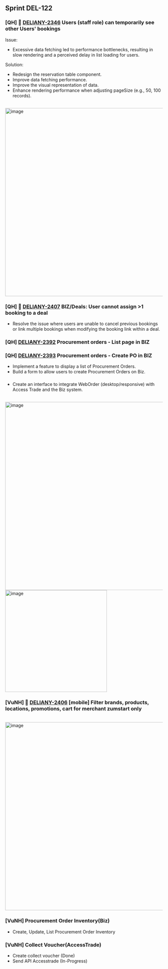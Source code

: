 ## Sprint DEL-122

### [QH] 🚀 [DELIANY-2346](https://deliany.youtrack.cloud/issue/DELIANY-2346/Bug-Users-staff-role-can-temporarily-see-other-Users-bookings) Users (staff role) can temporarily see other Users' bookings
Issue:
- Excessive data fetching led to performance bottlenecks, resulting in slow rendering and a perceived delay in list loading for users.

Solution:
- Redesign the reservation table component.
- Improve data fetching performance.
- Improve the visual representation of data.
- Enhance rendering performance when adjusting pageSize (e.g., 50, 100 records).
<br />
<img width="600" alt="image" src="https://github.com/user-attachments/assets/24fdf6cc-4a4d-478e-a6c3-1047a9527aa1">

### [QH] 🚀 [DELIANY-2407](https://deliany.youtrack.cloud/issue/DELIANY-2407/Bug-BIZ-Deals-User-cannot-assign-1-booking-to-a-deal) BIZ/Deals: User cannot assign >1 booking to a deal
- Resolve the issue where users are unable to cancel previous bookings or link multiple bookings when modifying the booking link within a deal.

### [QH] [DELIANY-2392](https://deliany.youtrack.cloud/issue/DELIANY-2392/BIZ-Procurement-orders-List-page-in-BIZ) Procurement orders - List page in BIZ
### [QH] [DELIANY-2393](https://deliany.youtrack.cloud/issue/DELIANY-2393/BIZ-Procurement-orders-Create-PO-in-BIZ) Procurement orders - Create PO in BIZ
- Implement a feature to display a list of Procurement Orders.
- Build a form to allow users to create Procurement Orders on Biz.

### 
- Create an interface to integrate WebOrder (desktop/responsive) with Access Trade and the Biz system.
<br />
<img width="600" alt="image" src="https://github.com/user-attachments/assets/da81a6a0-c26f-44fb-9c0d-0b76ab264a0d">
<br />
<img width="325" alt="image" src="https://github.com/user-attachments/assets/13deb324-a049-4639-b043-d6c9be9a04fc">



### [VuNH] 🚀 [DELIANY-2406](https://deliany.youtrack.cloud/issue/DELIANY-2406) [mobile] Filter brands, products, locations, promotions, cart for merchant zumstart only
<br />
<img width="600" alt="image" src="https://github.com/user-attachments/assets/17f08fce-bd2a-4948-9c9c-2d8bafc43718">

### [VuNH] Procurement Order Inventory(Biz)
  - Create, Update, List Procurement Order Inventory

### [VuNH] Collect Voucher(AccessTrade)
  - Create collect voucher (Done)
  - Send API Accesstrade (In-Progress)
